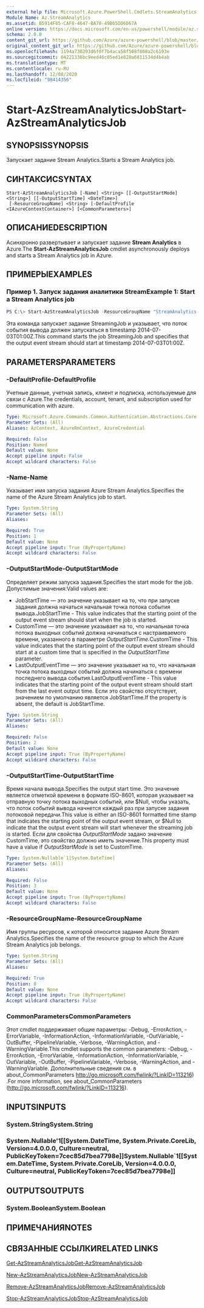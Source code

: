 ```yaml
---
external help file: Microsoft.Azure.PowerShell.Cmdlets.StreamAnalytics.dll-Help.xml
Module Name: Az.StreamAnalytics
ms.assetid: B5914F65-CAF8-4647-BA78-49B65DD6D67A
online version: https://docs.microsoft.com/en-us/powershell/module/az.streamanalytics/start-azstreamanalyticsjob
schema: 2.0.0
content_git_url: https://github.com/Azure/azure-powershell/blob/master/src/StreamAnalytics/StreamAnalytics/help/Start-AzStreamAnalyticsJob.md
original_content_git_url: https://github.com/Azure/azure-powershell/blob/master/src/StreamAnalytics/StreamAnalytics/help/Start-AzStreamAnalyticsJob.md
ms.openlocfilehash: 1194a730293d6f0f7b4aca58f508f808a2c6193e
ms.sourcegitcommit: 04221336bc9eed46c05ed1e828a6811534d4b4ab
ms.translationtype: MT
ms.contentlocale: ru-RU
ms.lasthandoff: 12/08/2020
ms.locfileid: "98414356"
---
```

# <span data-ttu-id="6be7b-101">Start-AzStreamAnalyticsJob</span><span class="sxs-lookup"><span data-stu-id="6be7b-101">Start-AzStreamAnalyticsJob</span></span>

## <span data-ttu-id="6be7b-102">SYNOPSIS</span><span class="sxs-lookup"><span data-stu-id="6be7b-102">SYNOPSIS</span></span>
<span data-ttu-id="6be7b-103">Запускает задание Stream Analytics.</span><span class="sxs-lookup"><span data-stu-id="6be7b-103">Starts a Stream Analytics job.</span></span>

## <span data-ttu-id="6be7b-104">СИНТАКСИС</span><span class="sxs-lookup"><span data-stu-id="6be7b-104">SYNTAX</span></span>

```
Start-AzStreamAnalyticsJob [-Name] <String> [[-OutputStartMode] <String>] [[-OutputStartTime] <DateTime>]
 [-ResourceGroupName] <String> [-DefaultProfile <IAzureContextContainer>] [<CommonParameters>]
```

## <span data-ttu-id="6be7b-105">ОПИСАНИЕ</span><span class="sxs-lookup"><span data-stu-id="6be7b-105">DESCRIPTION</span></span>
<span data-ttu-id="6be7b-106">Асинхронно развертывает и запускает задание **Stream Analytics** в Azure.</span><span class="sxs-lookup"><span data-stu-id="6be7b-106">The **Start-AzStreamAnalyticsJob** cmdlet asynchronously deploys and starts a Stream Analytics job in Azure.</span></span>

## <span data-ttu-id="6be7b-107">ПРИМЕРЫ</span><span class="sxs-lookup"><span data-stu-id="6be7b-107">EXAMPLES</span></span>

### <span data-ttu-id="6be7b-108">Пример 1. Запуск задания аналитики Stream</span><span class="sxs-lookup"><span data-stu-id="6be7b-108">Example 1: Start a Stream Analytics job</span></span>
```powershell
PS C:\> Start-AzStreamAnalyticsJob -ResourceGroupName "StreamAnalytics-Default-West-US" -Name "StreamingJob" -OutputStartMode "CustomTime" -OutputStartTime "2014-07-03T01:00Z"
```

<span data-ttu-id="6be7b-109">Эта команда запускает задание StreamingJob и указывает, что поток события вывода должен запускаться в timestamp 2014-07-03T01:00Z.</span><span class="sxs-lookup"><span data-stu-id="6be7b-109">This command starts the job StreamingJob and specifies that the output event stream should start at timestamp 2014-07-03T01:00Z.</span></span>

## <span data-ttu-id="6be7b-110">PARAMETERS</span><span class="sxs-lookup"><span data-stu-id="6be7b-110">PARAMETERS</span></span>

### <span data-ttu-id="6be7b-111">-DefaultProfile</span><span class="sxs-lookup"><span data-stu-id="6be7b-111">-DefaultProfile</span></span>
<span data-ttu-id="6be7b-112">Учетные данные, учетная запись, клиент и подписка, используемые для связи с Azure.</span><span class="sxs-lookup"><span data-stu-id="6be7b-112">The credentials, account, tenant, and subscription used for communication with azure.</span></span>

```yaml
Type: Microsoft.Azure.Commands.Common.Authentication.Abstractions.Core.IAzureContextContainer
Parameter Sets: (All)
Aliases: AzContext, AzureRmContext, AzureCredential

Required: False
Position: Named
Default value: None
Accept pipeline input: False
Accept wildcard characters: False
```

### <span data-ttu-id="6be7b-113">-Name</span><span class="sxs-lookup"><span data-stu-id="6be7b-113">-Name</span></span>
<span data-ttu-id="6be7b-114">Указывает имя запуска задания Azure Stream Analytics.</span><span class="sxs-lookup"><span data-stu-id="6be7b-114">Specifies the name of the Azure Stream Analytics job to start.</span></span>

```yaml
Type: System.String
Parameter Sets: (All)
Aliases:

Required: True
Position: 1
Default value: None
Accept pipeline input: True (ByPropertyName)
Accept wildcard characters: False
```

### <span data-ttu-id="6be7b-115">-OutputStartMode</span><span class="sxs-lookup"><span data-stu-id="6be7b-115">-OutputStartMode</span></span>
<span data-ttu-id="6be7b-116">Определяет режим запуска задания.</span><span class="sxs-lookup"><span data-stu-id="6be7b-116">Specifies the start mode for the job.</span></span>
<span data-ttu-id="6be7b-117">Допустимые значения:</span><span class="sxs-lookup"><span data-stu-id="6be7b-117">Valid values are:</span></span> 
- <span data-ttu-id="6be7b-118">JobStartTime — это значение указывает на то, что при запуске задания должна начаться начальная точка потока события вывода.</span><span class="sxs-lookup"><span data-stu-id="6be7b-118">JobStartTime - This value indicates that the starting point of the output event stream should start when the job is started.</span></span>
- <span data-ttu-id="6be7b-119">CustomTime — это значение указывает на то, что начальная точка потока выходных событий должна начинаться с настраиваемого времени, указанного в параметре *OutputStartTime.*</span><span class="sxs-lookup"><span data-stu-id="6be7b-119">CustomTime - This value indicates that the starting point of the output event stream should start at a custom time that is specified in the *OutputStartTime* parameter.</span></span> 
 - <span data-ttu-id="6be7b-120">LastOutputEventTime — это значение указывает на то, что начальная точка потока выходных событий должна начинаться с времени последнего вывода события.</span><span class="sxs-lookup"><span data-stu-id="6be7b-120">LastOutputEventTime - This value indicates that the starting point of the output event stream should start from the last event output time.</span></span>
<span data-ttu-id="6be7b-121">Если это свойство отсутствует, значением по умолчанию является JobStartTime.</span><span class="sxs-lookup"><span data-stu-id="6be7b-121">If the property is absent, the default is JobStartTime.</span></span>

```yaml
Type: System.String
Parameter Sets: (All)
Aliases:

Required: False
Position: 2
Default value: None
Accept pipeline input: True (ByPropertyName)
Accept wildcard characters: False
```

### <span data-ttu-id="6be7b-122">-OutputStartTime</span><span class="sxs-lookup"><span data-stu-id="6be7b-122">-OutputStartTime</span></span>
<span data-ttu-id="6be7b-123">Время начала вывода.</span><span class="sxs-lookup"><span data-stu-id="6be7b-123">Specifies the output start time.</span></span>
<span data-ttu-id="6be7b-124">Это значение является отметкой времени в формате ISO-8601, которая указывает на отправную точку потока выходных событий, или $Null, чтобы указать, что поток событий вывода начнется каждый раз при запуске задания потоковой передачи.</span><span class="sxs-lookup"><span data-stu-id="6be7b-124">This value is either an ISO-8601 formatted time stamp that indicates the starting point of the output event stream, or $Null to indicate that the output event stream will start whenever the streaming job is started.</span></span>
<span data-ttu-id="6be7b-125">Если для свойства *OutputStartMode* задано значение CustomTime, это свойство должно иметь значение.</span><span class="sxs-lookup"><span data-stu-id="6be7b-125">This property must have a value if *OutputStartMode* is set to CustomTime.</span></span>

```yaml
Type: System.Nullable`1[System.DateTime]
Parameter Sets: (All)
Aliases:

Required: False
Position: 3
Default value: None
Accept pipeline input: True (ByPropertyName)
Accept wildcard characters: False
```

### <span data-ttu-id="6be7b-126">-ResourceGroupName</span><span class="sxs-lookup"><span data-stu-id="6be7b-126">-ResourceGroupName</span></span>
<span data-ttu-id="6be7b-127">Имя группы ресурсов, к которой относится задание Azure Stream Analytics.</span><span class="sxs-lookup"><span data-stu-id="6be7b-127">Specifies the name of the resource group to which the Azure Stream Analytics job belongs.</span></span>

```yaml
Type: System.String
Parameter Sets: (All)
Aliases:

Required: True
Position: 0
Default value: None
Accept pipeline input: True (ByPropertyName)
Accept wildcard characters: False
```

### <span data-ttu-id="6be7b-128">CommonParameters</span><span class="sxs-lookup"><span data-stu-id="6be7b-128">CommonParameters</span></span>
<span data-ttu-id="6be7b-129">Этот cmdlet поддерживает общие параметры: -Debug, -ErrorAction, -ErrorVariable, -InformationAction, -InformationVariable, -OutVariable, -OutBuffer, -PipelineVariable, -Verbose, -WarningAction, and -WarningVariable.</span><span class="sxs-lookup"><span data-stu-id="6be7b-129">This cmdlet supports the common parameters: -Debug, -ErrorAction, -ErrorVariable, -InformationAction, -InformationVariable, -OutVariable, -OutBuffer, -PipelineVariable, -Verbose, -WarningAction, and -WarningVariable.</span></span> <span data-ttu-id="6be7b-130">Дополнительные сведения см. в about_CommonParameters http://go.microsoft.com/fwlink/?LinkID=113216) .</span><span class="sxs-lookup"><span data-stu-id="6be7b-130">For more information, see about_CommonParameters (http://go.microsoft.com/fwlink/?LinkID=113216).</span></span>

## <span data-ttu-id="6be7b-131">INPUTS</span><span class="sxs-lookup"><span data-stu-id="6be7b-131">INPUTS</span></span>

### <span data-ttu-id="6be7b-132">System.String</span><span class="sxs-lookup"><span data-stu-id="6be7b-132">System.String</span></span>

### <span data-ttu-id="6be7b-133">System.Nullable'1[[System.DateTime, System.Private.CoreLib, Version=4.0.0.0, Culture=neutral, PublicKeyToken=7cec85d7bea7798e]]</span><span class="sxs-lookup"><span data-stu-id="6be7b-133">System.Nullable\`1[[System.DateTime, System.Private.CoreLib, Version=4.0.0.0, Culture=neutral, PublicKeyToken=7cec85d7bea7798e]]</span></span>

## <span data-ttu-id="6be7b-134">OUTPUTS</span><span class="sxs-lookup"><span data-stu-id="6be7b-134">OUTPUTS</span></span>

### <span data-ttu-id="6be7b-135">System.Boolean</span><span class="sxs-lookup"><span data-stu-id="6be7b-135">System.Boolean</span></span>

## <span data-ttu-id="6be7b-136">ПРИМЕЧАНИЯ</span><span class="sxs-lookup"><span data-stu-id="6be7b-136">NOTES</span></span>

## <span data-ttu-id="6be7b-137">СВЯЗАННЫЕ ССЫЛКИ</span><span class="sxs-lookup"><span data-stu-id="6be7b-137">RELATED LINKS</span></span>

[<span data-ttu-id="6be7b-138">Get-AzStreamAnalyticsJob</span><span class="sxs-lookup"><span data-stu-id="6be7b-138">Get-AzStreamAnalyticsJob</span></span>](./Get-AzStreamAnalyticsJob.md)

[<span data-ttu-id="6be7b-139">New-AzStreamAnalyticsJob</span><span class="sxs-lookup"><span data-stu-id="6be7b-139">New-AzStreamAnalyticsJob</span></span>](./New-AzStreamAnalyticsJob.md)

[<span data-ttu-id="6be7b-140">Remove-AzStreamAnalyticsJob</span><span class="sxs-lookup"><span data-stu-id="6be7b-140">Remove-AzStreamAnalyticsJob</span></span>](./Remove-AzStreamAnalyticsJob.md)

[<span data-ttu-id="6be7b-141">Stop-AzStreamAnalyticsJob</span><span class="sxs-lookup"><span data-stu-id="6be7b-141">Stop-AzStreamAnalyticsJob</span></span>](./Stop-AzStreamAnalyticsJob.md)


